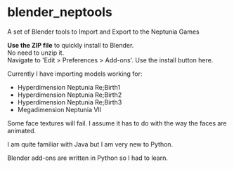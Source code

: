 # blender_neptools
<p>A set of Blender tools to Import and Export to the Neptunia Games
<p><b>Use the ZIP file</b> to quickly install to Blender.
  <br>No need to unzip it.
  <br>Navigate to 'Edit > Preferences > Add-ons'. Use the install button here.

<p>Currently I have importing models working for:
<ul>
<li>Hyperdimension Neptunia Re;Birth1
<li>Hyperdimension Neptunia Re;Birth2
<li>Hyperdimension Neptunia Re;Birth3
<li>Megadimension Neptunia VII
</ul>

<p>Some face textures will fail. I assume it has to do with the way the faces are animated.

<p>I am quite familiar with Java but I am very new to Python.
<p>Blender add-ons are written in Python so I had to learn.
